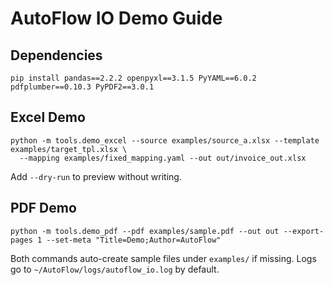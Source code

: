 # AutoFlow IO Demo Guide

## Dependencies
```
pip install pandas==2.2.2 openpyxl==3.1.5 PyYAML==6.0.2 pdfplumber==0.10.3 PyPDF2==3.0.1
```

## Excel Demo
```
python -m tools.demo_excel --source examples/source_a.xlsx --template examples/target_tpl.xlsx \
  --mapping examples/fixed_mapping.yaml --out out/invoice_out.xlsx
```
Add `--dry-run` to preview without writing.

## PDF Demo
```
python -m tools.demo_pdf --pdf examples/sample.pdf --out out --export-pages 1 --set-meta "Title=Demo;Author=AutoFlow"
```

Both commands auto-create sample files under `examples/` if missing. Logs go to `~/AutoFlow/logs/autoflow_io.log` by default.
